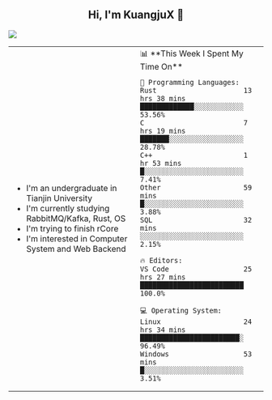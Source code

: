 <h2 align="center"> Hi, I'm KuangjuX 👋 </h2>
<p><img src="https://w.wallhaven.cc/full/nz/wallhaven-nz1e8j.jpg"></p>
<table>
    <tr>
        <td valign="center" width="50%">
            <ul>
                <li>I'm an undergraduate in Tianjin University</li>
                <li>I'm currently studying RabbitMQ/Kafka, Rust, OS</li>
                <li>I'm trying to finish rCore</li>
                <li>I'm interested in Computer System and Web Backend</li>
            </ul>
        </td>
       <td valign="top" width="50%">
<!--START_SECTION:waka-->
📊 **This Week I Spent My Time On** 

```text
💬 Programming Languages: 
Rust                     13 hrs 38 mins      █████████████░░░░░░░░░░░░   53.56% 
C                        7 hrs 19 mins       ███████░░░░░░░░░░░░░░░░░░   28.78% 
C++                      1 hr 53 mins        █░░░░░░░░░░░░░░░░░░░░░░░░   7.41% 
Other                    59 mins             █░░░░░░░░░░░░░░░░░░░░░░░░   3.88% 
SQL                      32 mins             ░░░░░░░░░░░░░░░░░░░░░░░░░   2.15%

🔥 Editors: 
VS Code                  25 hrs 27 mins      █████████████████████████   100.0%

💻 Operating System: 
Linux                    24 hrs 34 mins      ████████████████████████░   96.49% 
Windows                  53 mins             █░░░░░░░░░░░░░░░░░░░░░░░░   3.51%

```


<!--END_SECTION:waka-->
</td></tr>
</table>
